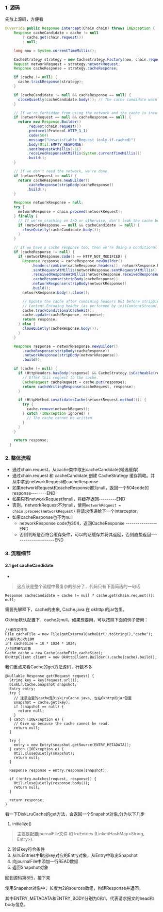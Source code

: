### 1. 源码

先放上源码，方便看

```java
@Override public Response intercept(Chain chain) throws IOException {
    Response cacheCandidate = cache != null
        ? cache.get(chain.request())
        : null;

    long now = System.currentTimeMillis();

    CacheStrategy strategy = new CacheStrategy.Factory(now, chain.request(), cacheCandidate).get();
    Request networkRequest = strategy.networkRequest;
    Response cacheResponse = strategy.cacheResponse;

    if (cache != null) {
      cache.trackResponse(strategy);
    }

    if (cacheCandidate != null && cacheResponse == null) {
      closeQuietly(cacheCandidate.body()); // The cache candidate wasn't applicable. Close it.
    }

    // If we're forbidden from using the network and the cache is insufficient, fail.
    if (networkRequest == null && cacheResponse == null) {
      return new Response.Builder()
          .request(chain.request())
          .protocol(Protocol.HTTP_1_1)
          .code(504)
          .message("Unsatisfiable Request (only-if-cached)")
          .body(Util.EMPTY_RESPONSE)
          .sentRequestAtMillis(-1L)
          .receivedResponseAtMillis(System.currentTimeMillis())
          .build();
    }

    // If we don't need the network, we're done.
    if (networkRequest == null) {
      return cacheResponse.newBuilder()
          .cacheResponse(stripBody(cacheResponse))
          .build();
    }

    Response networkResponse = null;
    try {
      networkResponse = chain.proceed(networkRequest);
    } finally {
      // If we're crashing on I/O or otherwise, don't leak the cache body.
      if (networkResponse == null && cacheCandidate != null) {
        closeQuietly(cacheCandidate.body());
      }
    }

    // If we have a cache response too, then we're doing a conditional get.
    if (cacheResponse != null) {
      if (networkResponse.code() == HTTP_NOT_MODIFIED) {
        Response response = cacheResponse.newBuilder()
            .headers(combine(cacheResponse.headers(), networkResponse.headers()))
            .sentRequestAtMillis(networkResponse.sentRequestAtMillis())
            .receivedResponseAtMillis(networkResponse.receivedResponseAtMillis())
            .cacheResponse(stripBody(cacheResponse))
            .networkResponse(stripBody(networkResponse))
            .build();
        networkResponse.body().close();

        // Update the cache after combining headers but before stripping the
        // Content-Encoding header (as performed by initContentStream()).
        cache.trackConditionalCacheHit();
        cache.update(cacheResponse, response);
        return response;
      } else {
        closeQuietly(cacheResponse.body());
      }
    }

    Response response = networkResponse.newBuilder()
        .cacheResponse(stripBody(cacheResponse))
        .networkResponse(stripBody(networkResponse))
        .build();

    if (cache != null) {
      if (HttpHeaders.hasBody(response) && CacheStrategy.isCacheable(response, networkRequest)) {
        // Offer this request to the cache.
        CacheRequest cacheRequest = cache.put(response);
        return cacheWritingResponse(cacheRequest, response);
      }

      if (HttpMethod.invalidatesCache(networkRequest.method())) {
        try {
          cache.remove(networkRequest);
        } catch (IOException ignored) {
          // The cache cannot be written.
        }
      }
    }

    return response;
  }
```



### 2. 整体流程

- 通过chain.request，从cache类中取出cacheCandidate(候选缓存)
- 通过chain.request 和 cacheCandidate,创建 CacheStrategy 缓存策略。并从中拿到networkRequest和cacheResponse
- 如果networkRequest和cacheResponse都为null，返回一个504code的response--------END
- 如果只有networkRequest为null，将缓存返回---------END
- 否则，networkRequest不为null，使用`networkRequest = chain.proceed(networkRequest)` 将请求传递给下一个Interceptor。
- 如果cacheResponse也不为null
  - networkResponse code为304，返回CacheResponse ---------------- END
  - 否则判断是否符合缓存条件，可以的话缓存并将其返回，否则直接返回---------------------END



### 3. 流程细节

 #### 3.1 get cacheCandidate

- 

> 这应该是整个流程中最复杂的部分了，代码只有下面简洁的一句话

```
Response cacheCandidate = cache != null ? cache.get(chain.request()): null;
```

需要先解释下，cache的由来, Cache.java 在 okhttp 的jar包里。

Okhttp默认配置下，cache为null。如果想要用，可以按照下面的例子使用：

```
//缓存文件夹
File cacheFile = new File(getExternalCacheDir().toString(),"cache");
//缓存大小为10M
int cacheSize = 10 * 1024 * 1024;
//创建缓存对象
Cache cache = new Cache(cacheFile,cacheSize);
OkHttpClient client = new OkHttpClient.Builder().cache(cache).build();
```

我们重点来看Cache的get方法源码，行数不多

```
@Nullable Response get(Request request) {
  String key = key(request.url());
  DiskLruCache.Snapshot snapshot;
  Entry entry;
  try {
  	// 注意这里的cache是DiskLruCache.java, 也在Okhttp的jar包里
    snapshot = cache.get(key);
    if (snapshot == null) {
      return null;
    }
  } catch (IOException e) {
    // Give up because the cache cannot be read.
    return null;
  }

  try {
    entry = new Entry(snapshot.getSource(ENTRY_METADATA));
  } catch (IOException e) {
    Util.closeQuietly(snapshot);
    return null;
  }

  Response response = entry.response(snapshot);

  if (!entry.matches(request, response)) {
    Util.closeQuietly(response.body());
    return null;
  }

  return response;
}
```

看一下DiskLruCache的get方法，会返回一个Snapshot对象,分为以下几步

1. initialize()

> 主要是配置journalFile文件 和 lruEntries (LinkedHashMap<String, Entry>).

2. 验证key符合条件
3. 从lruEntries中取出key对应的Entry对象，从Entry中取出Snapshot
4. 向journalFile中添加一行READ数据
5. 返回Snapshot对象



回到源码第8行，接下来

使用Snapshot对象中，长度为2的sources数组，构建Response并返回。

其中ENTRY_METADATA和ENTRY_BODY分别为0和1，代表请求报文的head和body信息。